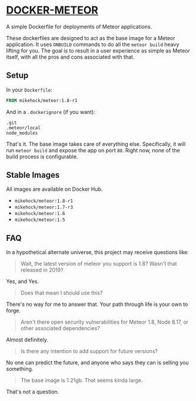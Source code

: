 # [DOCKER-METEOR](https://hub.docker.com/mikehock/meteor)

A simple Dockerfile for deployments of Meteor applications.

These dockerfiles are designed to act as the base image for a Meteor application. It uses `ONBUILD`
commands to do all the `meteor build` heavy lifting for you. The goal is to result in a user 
experience as simple as Meteor itself, with all the pros and cons associated with that.

## Setup

In your `Dockerfile`:

```dockerfile
FROM mikehock/meteor:1.8-r1
```

And in a `.dockerignore` (if you want):

```
.git
.meteor/local
node_modules
```

That's it. The base image takes care of everything else. Specifically, it will run `meteor build` 
and expose the app on port `80`. Right now, none of the build process is configurable.

## Stable Images

All images are available on Docker Hub.

- `mikehock/meteor:1.8-r1`
- `mikehock/meteor:1.7-r3`
- `mikehock/meteor:1.6`
- `mikehock/meteor:1.5`

## FAQ

In a hypothetical alternate universe, this project may receive questions like:

> Wait, the latest version of meteor you support is 1.8? Wasn't that released in 2019?

Yes, and Yes.

> Does that mean I should use this?

There's no way for me to answer that. Your path through life is your own to forge.

> Aren't there open security vulnerabilities for Meteor 1.8, Node 8.17, or other associated dependencies?

Almost definitely.

> Is there any intention to add support for future versions?

No one can predict the future, and anyone who says they can is selling you something.

> The base image is 1.21gb. That seems kinda large.

That's not a question.
